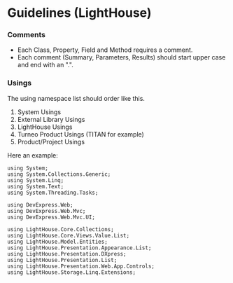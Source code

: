 
# Guidelines (LightHouse)

### Comments

- Each Class, Property, Field and Method requires a comment.
- Each comment (Summary, Parameters, Results) should start upper case and end with an ".".

### Usings

The using namespace list should order like this.

1. System Usings
2. External Library Usings
3. LightHouse Usings
4. Turneo Product Usings (TITAN for example)
5. Product/Project Usings

Here an example:

```
using System;
using System.Collections.Generic;
using System.Linq;
using System.Text;
using System.Threading.Tasks;

using DevExpress.Web;
using DevExpress.Web.Mvc;
using DevExpress.Web.Mvc.UI;

using LightHouse.Core.Collections;
using LightHouse.Core.Views.Value.List;
using LightHouse.Model.Entities;
using LightHouse.Presentation.Appearance.List;
using LightHouse.Presentation.DXpress;
using LightHouse.Presentation.List;
using LightHouse.Presentation.Web.App.Controls;
using LightHouse.Storage.Linq.Extensions;
```

